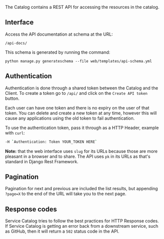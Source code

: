 The Catalog contains a REST API for accessing the resources in the catalog.

## Interface

Access the API documentation at schema at the URL:

`/api-docs/`

This schema is generated by running the command:

`python manage.py generateschema --file web/templates/api-schema.yml`

## Authentication

Authentication is done through a shared token between the Catalog and the Client. To create a token go to `/api/` and click on the `Create API token` button.

Each user can have one token and there is no expiry on the user of that token. You can delete and create a new token at any time, however this will cause any applications using the old token to fail authentication.

To use the authentication token, pass it through as a HTTP Header, example with `curl`:

```bash
-H `Authentication: Token YOUR_TOKEN HERE`
```

**Note:** that the web interface uses `slug` for its URLs because those are more pleasant in a browser and to share. The API uses `pk` in its URLs as that's standard in Django Rest Framework.

## Pagination

Pagination for next and previous are included the list results, but appending `?page=X` to the end of the URL will take you to the next page.

## Response codes

Service Catalog tries to follow the best practices for HTTP Response codes. If Service Catalog is getting an error back from a downstream service, such as GitHub, then it will return a `502` status code in the API.